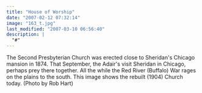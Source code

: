 ```yaml
---
title: "House of Worship"
date: "2007-02-12 07:32:14"
image: "163_t.jpg"
last_modified: "2007-03-10 06:56:40"
description: |
  "#"
---
```


The Second Presbyterian Church was erected close to Sheridan's Chicago mansion in 1874. That September, the Adair's visit Sheridan in Chicago, perhaps prey there together. All the while the Red River (Buffalo) War rages on the plains to the south. This image shows the rebuilt (1904) Church today. (Photo by Rob Hart)
